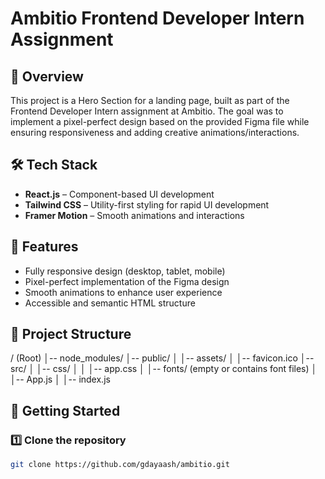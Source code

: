# Ambitio Frontend Developer Intern Assignment

## 🚀 Overview

This project is a Hero Section for a landing page, built as part of the Frontend Developer Intern assignment at Ambitio. The goal was to implement a pixel-perfect design based on the provided Figma file while ensuring responsiveness and adding creative animations/interactions.

## 🛠 Tech Stack

- **React.js** – Component-based UI development
- **Tailwind CSS** – Utility-first styling for rapid UI development
- **Framer Motion** – Smooth animations and interactions

## 🎨 Features

- Fully responsive design (desktop, tablet, mobile)
- Pixel-perfect implementation of the Figma design
- Smooth animations to enhance user experience
- Accessible and semantic HTML structure

## 📂 Project Structure

/ (Root)
│-- node_modules/
│-- public/
│ │-- assets/
│ │-- favicon.ico
│-- src/
│ │-- css/
│ │ │-- app.css
│ │-- fonts/ (empty or contains font files)
│ │-- App.js
│ │-- index.js

## 🚀 Getting Started

### **1️⃣ Clone the repository**

```sh
git clone https://github.com/gdayaash/ambitio.git
```
